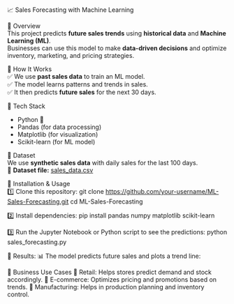 📈 Sales Forecasting with Machine Learning  

🔹 Overview  
This project predicts **future sales trends** using **historical data** and **Machine Learning (ML)**.  
Businesses can use this model to make **data-driven decisions** and optimize inventory, marketing, and pricing strategies.  

🔹 How It Works  
✅ We use **past sales data** to train an ML model.  
✅ The model learns patterns and trends in sales.  
✅ It then predicts **future sales** for the next 30 days.  

🔹 Tech Stack  
- Python 🐍  
- Pandas (for data processing)  
- Matplotlib (for visualization)  
- Scikit-learn (for ML model)  

🔹 Dataset  
We use **synthetic sales data** with daily sales for the last 100 days.  
📌 **Dataset file:** [sales_data.csv](sales_data.csv)  

🔹 Installation & Usage  
1️⃣ Clone this repository: 
git clone https://github.com/your-username/ML-Sales-Forecasting.git
cd ML-Sales-Forecasting

2️⃣ Install dependencies:
pip install pandas numpy matplotlib scikit-learn

3️⃣ Run the Jupyter Notebook or Python script to see the predictions:
python sales_forecasting.py

🔹 Results:
📊 The model predicts future sales and plots a trend line:

🔹 Business Use Cases
🔹 Retail: Helps stores predict demand and stock accordingly.
🔹 E-commerce: Optimizes pricing and promotions based on trends.
🔹 Manufacturing: Helps in production planning and inventory control.
